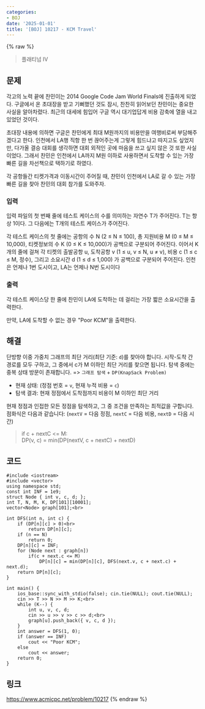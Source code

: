 ```yaml
---
categories:
- BOJ
date: '2025-01-01'
title: '[BOJ] 10217 - KCM Travel'
---
```


{% raw %}
> 플래티넘 IV<br>

## 문제
각고의 노력 끝에 찬민이는 2014 Google Code Jam World Finals에 진출하게 되었다. 구글에서 온 초대장을 받고 기뻐했던 것도 잠시, 찬찬히 읽어보던 찬민이는 중요한 사실을 알아차렸다. 최근의 대세에 힘입어 구글 역시 대기업답게 비용 감축에 열을 내고 있었던 것이다.

초대장 내용에 의하면 구글은 찬민에게 최대 M원까지의 비용만을 여행비로써 부담해주겠다고 한다. 인천에서 LA행 직항 한 번 끊어주는게 그렇게 힘드냐고 따지고도 싶었지만, 다가올 결승 대회를 생각하면 대회 외적인 곳에 마음을 쓰고 싶지 않은 것 또한 사실이었다. 그래서 찬민은 인천에서 LA까지 M원 이하로 사용하면서 도착할 수 있는 가장 빠른 길을 차선책으로 택하기로 하였다.

각 공항들간 티켓가격과 이동시간이 주어질 때, 찬민이 인천에서 LA로 갈 수 있는 가장 빠른 길을 찾아 찬민의 대회 참가를 도와주자.

### 입력
입력 파일의 첫 번째 줄에 테스트 케이스의 수를 의미하는 자연수 T가 주어진다. T는 항상 1이다. 그 다음에는 T개의 테스트 케이스가 주어진다.

각 테스트 케이스의 첫 줄에는 공항의 수 N (2 ≤ N ≤ 100), 총 지원비용 M (0 ≤ M ≤ 10,000), 티켓정보의 수 K (0 ≤ K ≤ 10,000)가 공백으로 구분되어 주어진다. 이어서 K개의 줄에 걸쳐 각 티켓의 출발공항 u, 도착공항 v (1 ≤ u, v ≤ N, u ≠ v), 비용 c (1 ≤ c ≤ M, 정수), 그리고 소요시간 d (1 ≤ d ≤ 1,000) 가 공백으로 구분되어 주어진다. 인천은 언제나 1번 도시이고, LA는 언제나 N번 도시이다

### 출력
각 테스트 케이스당 한 줄에 찬민이 LA에 도착하는 데 걸리는 가장 짧은 소요시간을 출력한다.

만약, LA에 도착할 수 없는 경우 "Poor KCM"을 출력한다.

## 해결
단방향 이중 가중치 그래프의 최단 거리(최단 기준: `d`)를 찾아야 합니다. 시작-도착 간 경로를 모두 구하고, 그 중에서 c가 M 이하인 최단 거리를 찾으면 됩니다. 탐색 중에는 중복 상태 방문이 존재합니다. => `그래프 탐색` + `DP(KnapSack Problem)`<br>
- 현재 상태: (정점 번호 = `v`, 현재 누적 비용 = `c`)
- 탐색 결과: 현재 정점에서 도착점까지 비용이 M 이하인 최단 거리

현재 정점과 인접한 모든 정점을 탐색하고, 그 중 조건을 만족하는 최적값을 구합니다. 점화식은 다음과 같습니다: (`nextV` = 다음 정점, `nextC` = 다음 비용, `nextD` = 다음 시간)
> if c + nextC <= M:<br>
> DP(v, c) = min(DP(nextV, c + nextC) + nextD)<br>

## 코드
```
#include <iostream>
#include <vector>
using namespace std;
const int INF = 1e9;
struct Node { int v, c, d; };
int T, N, M, K, DP[101][10001];
vector<Node> graph[101];<br>

int DFS(int n, int c) {
    if (DP[n][c] > 0)<br>
        return DP[n][c];
    if (n == N)
        return 0;
    DP[n][c] = INF;
    for (Node next : graph[n])
        if(c + next.c <= M)
            DP[n][c] = min(DP[n][c], DFS(next.v, c + next.c) + next.d);
    return DP[n][c];
}

int main() {
    ios_base::sync_with_stdio(false); cin.tie(NULL); cout.tie(NULL);
    cin >> T >> N >> M >> K;<br>
    while (K--) {
        int u, v, c, d;
        cin >> u >> v >> c >> d;<br>
        graph[u].push_back({ v, c, d });
    }
    int answer = DFS(1, 0);
    if (answer == INF)
        cout << "Poor KCM";
    else
        cout << answer;
    return 0;
}
```

## 링크
https://www.acmicpc.net/problem/10217
{% endraw %}